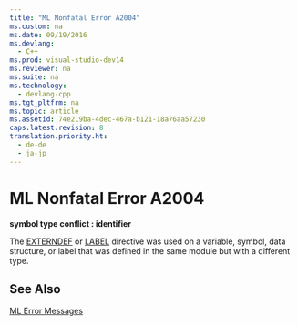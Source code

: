 ```yaml
---
title: "ML Nonfatal Error A2004"
ms.custom: na
ms.date: 09/19/2016
ms.devlang: 
  - C++
ms.prod: visual-studio-dev14
ms.reviewer: na
ms.suite: na
ms.technology: 
  - devlang-cpp
ms.tgt_pltfrm: na
ms.topic: article
ms.assetid: 74e219ba-4dec-467a-b121-18a76aa57230
caps.latest.revision: 8
translation.priority.ht: 
  - de-de
  - ja-jp
---
```

# ML Nonfatal Error A2004
**symbol type conflict : identifier**  
  
 The [EXTERNDEF](../vs140/EXTERNDEF.md) or [LABEL](../vs140/LABEL--MASM-.md) directive was used on a variable, symbol, data structure, or label that was defined in the same module but with a different type.  
  
## See Also  
 [ML Error Messages](../vs140/ML-Error-Messages.md)